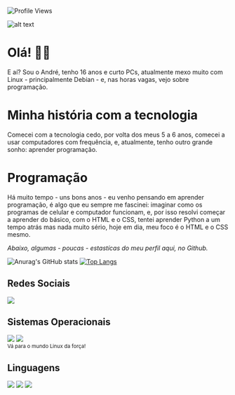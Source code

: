 ![Profile Views](https://komarev.com/ghpvc/?username=Andrezeira1&color=7C3138&style=flat-square) 

![alt text](https://github-readme-lastfm-stats.netlify.app/.netlify/functions/card?user=andrezeirauno)
# Olá! 👋🏻 #
E aí? Sou o André, tenho 16 anos e curto PCs, atualmente mexo muito com Linux - principalmente Debian - e, nas horas vagas, vejo sobre programação.
# Minha história com a tecnologia #
Comecei com a tecnologia cedo, por volta dos meus 5 a 6 anos, comecei a usar computadores com frequência, e, atualmente, tenho outro grande sonho: aprender programação.
# Programação #
Há muito tempo - uns bons anos - eu venho pensando em aprender programação, é algo que eu sempre me fascinei: imaginar como os programas de celular e computador funcionam, e, por isso resolvi começar a aprender do básico, com o HTML e o CSS, tentei aprender Python a um tempo atrás mas nada muito sério, hoje em dia, meu foco é o HTML e o CSS mesmo.

_Abaixo, algumas - poucas - estastícas do meu perfil aqui, no Github._

![Anurag's GitHub stats](https://github-readme-stats.vercel.app/api?username=Andrezeira1&show_icons=true&theme=chartreuse-dark)
[![Top Langs](https://github-readme-stats.vercel.app/api/top-langs/?username=Andrezeira1&theme=chartreuse-dark)](https://github.com/anuraghazra/github-readme-stats)

##
## Redes Sociais ##

<div id="redes">
  <a href="https://www.youtube.com/channel/UCuNv4ifauwBKHxbNsFmtxkw" target="_blank"><img src="https://img.shields.io/badge/YouTube-FF0000?style=for-the-badge&logo=youtube&logoColor=white" target="_blank"></a>
</div>

## Sistemas Operacionais ##

<div id="os">
  <img src="https://img.shields.io/badge/Debian-A81D33?style=for-the-badge&logo=debian&logoColor=white">
  <img src="https://img.shields.io/badge/Linux-FCC624?style=for-the-badge&logo=linux&logoColor=black"> <br>
  <small>Vá para o mundo Linux da força!</small>
</div>

##
## Linguagens ##

<div id="lang">
  <img src="https://img.shields.io/badge/HTML-239120?style=for-the-badge&logo=html5&logoColor=white">
  <img src="https://img.shields.io/badge/CSS-239120?&style=for-the-badge&logo=css3&logoColor=white">
  <img src="https://img.shields.io/badge/Markdown-000000?style=for-the-badge&logo=markdown&logoColor=white">
</div>

##

